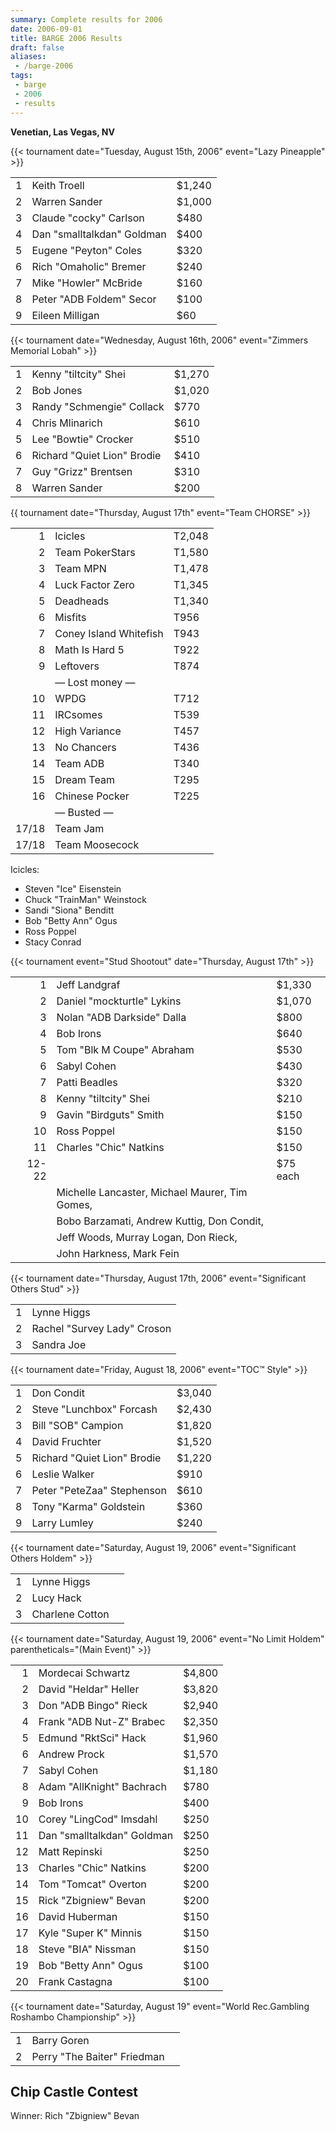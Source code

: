 ```yaml
---
summary: Complete results for 2006
date: 2006-09-01
title: BARGE 2006 Results
draft: false
aliases:
 - /barge-2006
tags:
 - barge
 - 2006
 - results
---
```


**Venetian, Las Vegas, NV**

{{< tournament
    date="Tuesday, August 15th, 2006"
    event="Lazy Pineapple" >}}


|   |                                      |        |
|--:|--------------------------------------|--------|
| 1 | Keith Troell                         | $1,240 |
| 2 | Warren Sander                        | $1,000 |
| 3 | Claude &quot;cocky&quot; Carlson     | $480   |
| 4 | Dan &quot;smalltalkdan&quot; Goldman | $400   |
| 5 | Eugene &quot;Peyton&quot; Coles      | $320   |
| 6 | Rich &quot;Omaholic&quot; Bremer     | $240   |
| 7 | Mike &quot;Howler&quot; McBride      | $160   |
| 8 | Peter &quot;ADB Foldem&quot; Secor   | $100   |
| 9 | Eileen Milligan                      | $60    |

{{< tournament
    date="Wednesday, August 16th, 2006"
    event="Zimmers Memorial Lobah" >}}

|   |                                       |        |
|--:|---------------------------------------|--------|
| 1 | Kenny &quot;tiltcity&quot; Shei       | $1,270 |
| 2 | Bob Jones                             | $1,020 |
| 3 | Randy &quot;Schmengie&quot; Collack   | $770   |
| 4 | Chris Mlinarich                       | $610   |
| 5 | Lee &quot;Bowtie&quot; Crocker        | $510   |
| 6 | Richard &quot;Quiet Lion&quot; Brodie | $410   |
| 7 | Guy &quot;Grizz&quot; Brentsen        | $310   |
| 8 | Warren Sander                         | $200   |

{{ tournament
    date="Thursday, August 17th"
    event="Team CHORSE" >}}

|       |                            |        |
|------:|----------------------------|--------|
|     1 | Icicles                    | T2,048 |
|     2 | Team PokerStars            | T1,580 |
|     3 | Team MPN                   | T1,478 |
|     4 | Luck Factor Zero           | T1,345 |
|     5 | Deadheads                  | T1,340 |
|     6 | Misfits                    | T956   |
|     7 | Coney Island Whitefish     | T943   |
|     8 | Math Is Hard 5             | T922   |
|     9 | Leftovers                  | T874   |
|       | &mdash; Lost money &mdash; |        |
|    10 | WPDG                       | T712   |
|    11 | IRCsomes                   | T539   |
|    12 | High Variance              | T457   |
|    13 | No Chancers                | T436   |
|    14 | Team ADB                   | T340   |
|    15 | Dream Team                 | T295   |
|    16 | Chinese Pocker             | T225   |
|       | &mdash; Busted &mdash;     |        |
| 17/18 | Team Jam                   |        |
| 17/18 | Team Moosecock             |        |

Icicles:
* Steven &quot;Ice&quot; Eisenstein
* Chuck &quot;TrainMan&quot; Weinstock
* Sandi &quot;Siona&quot; Benditt
* Bob &quot;Betty Ann&quot; Ogus
* Ross Poppel
* Stacy Conrad

{{< tournament
    event="Stud Shootout"
    date="Thursday, August 17th" >}}

|       |                                                |          |
|------:|------------------------------------------------|----------|
|     1 | Jeff Landgraf                                  | $1,330   |
|     2 | Daniel &quot;mockturtle&quot; Lykins           | $1,070   |
|     3 | Nolan &quot;ADB Darkside&quot; Dalla           | $800     |
|     4 | Bob Irons                                      | $640     |
|     5 | Tom &quot;Blk M Coupe&quot; Abraham            | $530     |
|     6 | Sabyl Cohen                                    | $430     |
|     7 | Patti Beadles                                  | $320     |
|     8 | Kenny &quot;tiltcity&quot; Shei                | $210     |
|     9 | Gavin &quot;Birdguts&quot; Smith               | $150     |
|    10 | Ross Poppel                                    | $150     |
|    11 | Charles &quot;Chic&quot; Natkins               | $150     |
| 12-22 |                                                | $75 each |
|       | Michelle Lancaster, Michael Maurer, Tim Gomes, |          |
|       | Bobo Barzamati, Andrew Kuttig, Don Condit,     |          |
|       | Jeff Woods, Murray Logan, Don Rieck,           |          |
|       | John Harkness, Mark Fein                       |          |

{{< tournament
    date="Thursday, August 17th, 2006"
    event="Significant Others Stud" >}}

|   |                                       |
|--:|---------------------------------------|
| 1 | Lynne Higgs                           |
| 2 | Rachel &quot;Survey Lady&quot; Croson |
| 3 | Sandra Joe                            |

{{< tournament
    date="Friday, August 18, 2006"
    event="TOC™ Style" >}}

|   |                                       |        |
|--:|---------------------------------------|--------|
| 1 | Don Condit                            | $3,040 |
| 2 | Steve &quot;Lunchbox&quot; Forcash    | $2,430 |
| 3 | Bill &quot;SOB&quot; Campion          | $1,820 |
| 4 | David Fruchter                        | $1,520 |
| 5 | Richard &quot;Quiet Lion&quot; Brodie | $1,220 |
| 6 | Leslie Walker                         | $910   |
| 7 | Peter &quot;PeteZaa&quot; Stephenson  | $610   |
| 8 | Tony &quot;Karma&quot; Goldstein      | $360   |
| 9 | Larry Lumley                          | $240   |

{{< tournament
    date="Saturday, August 19, 2006"
    event="Significant Others Holdem" >}}
    

|   |                 |   |
|--:|-----------------|---|
| 1 | Lynne Higgs     |   |
| 2 | Lucy Hack       |   |
| 3 | Charlene Cotton |   |

{{< tournament
    date="Saturday, August 19, 2006"
    event="No Limit Holdem"
    parentheticals="(Main Event)" >}}

|    |                                      |        |
|---:|--------------------------------------|--------|
|  1 | Mordecai Schwartz                    | $4,800 |
|  2 | David &quot;Heldar&quot; Heller      | $3,820 |
|  3 | Don &quot;ADB Bingo&quot; Rieck      | $2,940 |
|  4 | Frank &quot;ADB Nut-Z&quot; Brabec   | $2,350 |
|  5 | Edmund &quot;RktSci&quot; Hack       | $1,960 |
|  6 | Andrew Prock                         | $1,570 |
|  7 | Sabyl Cohen                          | $1,180 |
|  8 | Adam &quot;AllKnight&quot; Bachrach  | $780   |
|  9 | Bob Irons                            | $400   |
| 10 | Corey &quot;LingCod&quot; Imsdahl    | $250   |
| 11 | Dan &quot;smalltalkdan&quot; Goldman | $250   |
| 12 | Matt Repinski                        | $250   |
| 13 | Charles &quot;Chic&quot; Natkins     | $200   |
| 14 | Tom &quot;Tomcat&quot; Overton       | $200   |
| 15 | Rick &quot;Zbigniew&quot; Bevan      | $200   |
| 16 | David Huberman                       | $150   |
| 17 | Kyle &quot;Super K&quot; Minnis      | $150   |
| 18 | Steve &quot;BIA&quot; Nissman        | $150   |
| 19 | Bob &quot;Betty Ann&quot; Ogus       | $100   |
| 20 | Frank Castagna                       | $100   |

{{< tournament
    date="Saturday, August 19"
    event="World Rec.Gambling Roshambo Championship" >}}

|   |                                       |   |
|--:|---------------------------------------|---|
| 1 | Barry Goren                           |   |
| 2 | Perry &quot;The Baiter&quot; Friedman |   |
    
## Chip Castle Contest

Winner: Rich &quot;Zbigniew&quot; Bevan
